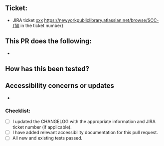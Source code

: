 ## Ticket:

- JIRA ticket [xxx](url)
  https://newyorkpubliclibrary.atlassian.net/browse/SCC-{fill in the ticket number}

## This PR does the following:

-

## How has this been tested?

<!--- Please describe in detail how you tested your changes. -->

## Accessibility concerns or updates

<!--- Describe any accessibility concerns or updates that were made that should be known. -->

-

### Checklist:

<!--- Go over all the following points, and put an `x` in all the boxes that apply. -->
<!--- If you're unsure about any of these, don't hesitate to ask. We're here to help! -->

- [ ] I updated the CHANGELOG with the appropriate information and JIRA ticket number (if applicable).
- [ ] I have added relevant accessibility documentation for this pull request.
- [ ] All new and existing tests passed.
